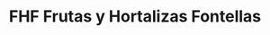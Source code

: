 ---
title: "FHF Frutas y Hortalizas Fontellas"
url: /fontellas/fhf-frutas-y-hortalizas-fontellas/
shop: granja
---